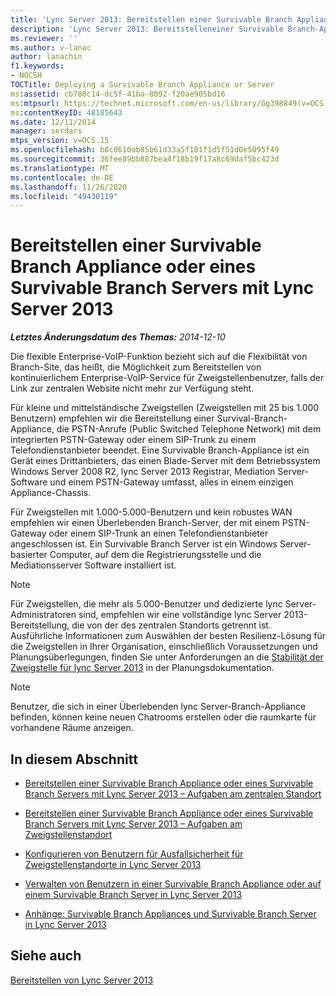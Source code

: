 ```yaml
---
title: 'Lync Server 2013: Bereitstellen einer Survivable Branch Appliance oder eines Survivable Branch Servers'
description: 'Lync Server 2013: Bereitstelleneiner Survivable Branch-Appliance oder eines Servers.'
ms.reviewer: ''
ms.author: v-lanac
author: lanachin
f1.keywords:
- NOCSH
TOCTitle: Deploying a Survivable Branch Appliance or Server
ms:assetid: cb780c14-dc5f-41ba-8092-f20ae905bd16
ms:mtpsurl: https://technet.microsoft.com/en-us/library/Gg398849(v=OCS.15)
ms:contentKeyID: 48185643
ms.date: 12/11/2014
manager: serdars
mtps_version: v=OCS.15
ms.openlocfilehash: b8c8610ab85b61d33a5f181f1d5f51d0e5095f49
ms.sourcegitcommit: 36fee89bb887bea4f18b19f17a8c69daf5bc423d
ms.translationtype: MT
ms.contentlocale: de-DE
ms.lasthandoff: 11/26/2020
ms.locfileid: "49430119"
---
```

# <a name="deploying-a-survivable-branch-appliance-or-server-with-lync-server-2013"></a>Bereitstellen einer Survivable Branch Appliance oder eines Survivable Branch Servers mit Lync Server 2013

<div data-xmlns="http://www.w3.org/1999/xhtml">

<div class="topic" data-xmlns="http://www.w3.org/1999/xhtml" data-msxsl="urn:schemas-microsoft-com:xslt" data-cs="https://msdn.microsoft.com/">

<div data-asp="https://msdn2.microsoft.com/asp">



</div>

<div id="mainSection">

<div id="mainBody">

<span> </span>

_**Letztes Änderungsdatum des Themas:** 2014-12-10_

Die flexible Enterprise-VoIP-Funktion bezieht sich auf die Flexibilität von Branch-Site, das heißt, die Möglichkeit zum Bereitstellen von kontinuierlichem Enterprise-VoIP-Service für Zweigstellenbenutzer, falls der Link zur zentralen Website nicht mehr zur Verfügung steht.

Für kleine und mittelständische Zweigstellen (Zweigstellen mit 25 bis 1.000 Benutzern) empfehlen wir die Bereitstellung einer Survival-Branch-Appliance, die PSTN-Anrufe (Public Switched Telephone Network) mit dem integrierten PSTN-Gateway oder einem SIP-Trunk zu einem Telefondienstanbieter beendet. Eine Survivable Branch-Appliance ist ein Gerät eines Drittanbieters, das einen Blade-Server mit dem Betriebssystem Windows Server 2008 R2, lync Server 2013 Registrar, Mediation Server-Software und einem PSTN-Gateway umfasst, alles in einem einzigen Appliance-Chassis.

Für Zweigstellen mit 1.000-5.000-Benutzern und kein robustes WAN empfehlen wir einen Überlebenden Branch-Server, der mit einem PSTN-Gateway oder einem SIP-Trunk an einen Telefondienstanbieter angeschlossen ist. Ein Survivable Branch Server ist ein Windows Server-basierter Computer, auf dem die Registrierungsstelle und die Mediationsserver Software installiert ist.

<div>


> [!NOTE]  
> Für Zweigstellen, die mehr als 5.000-Benutzer und dedizierte lync Server-Administratoren sind, empfehlen wir eine vollständige lync Server 2013-Bereitstellung, die von der des zentralen Standorts getrennt ist.<BR>Ausführliche Informationen zum Auswählen der besten Resilienz-Lösung für die Zweigstellen in Ihrer Organisation, einschließlich Voraussetzungen und Planungsüberlegungen, finden Sie unter Anforderungen an die <A href="lync-server-2013-branch-site-resiliency-requirements.md">Stabilität der Zweigstelle für lync Server 2013</A> in der Planungsdokumentation.



</div>

<div>


> [!NOTE]  
> Benutzer, die sich in einer Überlebenden lync Server-Branch-Appliance befinden, können keine neuen Chatrooms erstellen oder die raumkarte für vorhandene Räume anzeigen.



</div>

<div>

## <a name="in-this-section"></a>In diesem Abschnitt

  - [Bereitstellen einer Survivable Branch Appliance oder eines Survivable Branch Servers mit Lync Server 2013 – Aufgaben am zentralen Standort](lync-server-2013-deploying-a-survivable-branch-appliance-or-server-central-site-tasks.md)

  - [Bereitstellen einer Survivable Branch Appliance oder eines Survivable Branch Servers mit Lync Server 2013 – Aufgaben am Zweigstellenstandort](lync-server-2013-deploy-a-survivable-branch-appliance-or-server-branch-site-task.md)

  - [Konfigurieren von Benutzern für Ausfallsicherheit für Zweigstellenstandorte in Lync Server 2013](lync-server-2013-configuring-users-for-branch-site-resiliency.md)

  - [Verwalten von Benutzern in einer Survivable Branch Appliance oder auf einem Survivable Branch Server in Lync Server 2013](lync-server-2013-home-users-on-a-survivable-branch-appliance-or-server.md)

  - [Anhänge: Survivable Branch Appliances und Survivable Branch Server in Lync Server 2013](lync-server-2013-appendices-survivable-branch-appliances-and-servers.md)

</div>

<div>

## <a name="see-also"></a>Siehe auch


[Bereitstellen von Lync Server 2013](lync-server-2013-deploying-lync-server.md)  
  

</div>

</div>

<span> </span>

</div>

</div>

</div>

